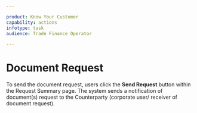 ```yaml
---

product: Know Your Customer
capability: actions
infotype: task
audience: Trade Finance Operator

---
```


# Document Request

To send the document request, users click the **Send Request** button within the Request Summary page. The system sends a notification of document\(s\) request to the Counterparty \(corporate user/ receiver of document request\).